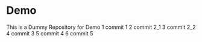 # Demo
This is a Dummy Repository for Demo
1 commit 1
2 commit 2_1
3 commit 2_2
4 commit 3
5 commit 4
6 commit 5